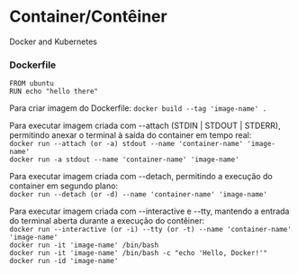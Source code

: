 # Container/Contêiner
Docker and Kubernetes


### Dockerfile

```
FROM ubuntu
RUN echo "hello there"
```

Para criar imagem do Dockerfile:
`docker build --tag 'image-name' .`

Para executar imagem criada com --attach (STDIN | STDOUT | STDERR), permitindo anexar o terminal à saída do container em tempo real:  
`docker run --attach (or -a) stdout --name 'container-name' 'image-name'`  
`docker run -a stdout --name 'container-name' 'image-name'`

Para executar imagem criada com --detach, permitindo a execução do container em segundo plano:  
`docker run --detach (or -d) --name 'container-name' 'image-name'`

Para executar imagem criada com --interactive e --tty, mantendo a entrada do terminal aberta durante a execução do contêiner:  
`docker run --interactive (or -i) --tty (or -t) --name 'container-name' 'image-name'`  
`docker run -it 'image-name' /bin/bash`  
`docker run -it 'image-name' /bin/bash -c "echo 'Hello, Docker!'"`  
`docker run -id 'image-name'`  

